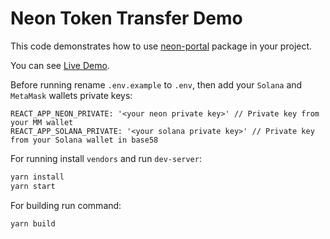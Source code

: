 # Neon Token Transfer Demo

This code demonstrates how to use [neon-portal](https://github.com/neonlabsorg/neon-client-transfer) package in your project.

You can see [Live Demo](https://2x5gdt.csb.app/).

Before running rename `.env.example` to `.env`, then add your `Solana` and `MetaMask` wallets private keys:

```dotenv
REACT_APP_NEON_PRIVATE: '<your neon private key>' // Private key from your MM wallet
REACT_APP_SOLANA_PRIVATE: '<your solana private key>' // Private key from your Solana wallet in base58
```

For running install `vendors` and run `dev-server`:

```bash
yarn install
yarn start
```

For building run command:

```bash
yarn build
```
